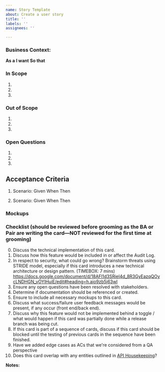 ```yaml
---
name: Story Template
about: Create a user story
title: ''
labels: ''
assignees: ''

---
```


### Business Context:


**As a**
**I want**
**So that** 

### In Scope
1.
2.
3.

### Out of Scope
1.
2.
3.

### Open Questions
1.
2.
3.


## Acceptance Criteria


1. Scenario: 
Given
When
Then


2. Scenario: 
Given
When
Then


### Mockups


### Checklist (should be reviewed before grooming as the BA or Pair are writing the card—NOT reviewed for the first time at grooming)
0. Discuss the technical implementation of this card.
1. Discuss how this feature would be included in or affect the Audit Log.
2. In respect to security, what could go wrong? Brainstorm threats using STRIDE model, especially if this card introduces a new technical architecture or design pattern. (TIMEBOX: 7 mins) https://docs.google.com/document/d/18AFl1d3SRieI4d_8R3GyEazqQOycLNDHGN_vOYIHuiE/edit#heading=h.aio9zb5j63wl
3. Ensure any open questions have been resolved with stakeholders.
4. Determine if documentation should be referenced or created.
5. Ensure to include all necessary mockups to this card.
6. Discuss what success/failure user feedback messages would be present, if any occur (front end/back end).
7. Discuss why this feature would not be implemented behind a toggle / what would happen if this card was partially done while a release branch was being cut.
8. If this card is part of a sequence of cards, discuss if this card should be blocked until the testing of previous  cards in the sequence have been finished.
9. Have we added edge cases as ACs that we're considered from a QA perspective
10. Does this card overlap with any entities outlined in [API Housekeeping](https://www.pivotaltracker.com/story/show/173963545)?  

**Notes:**
